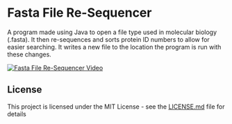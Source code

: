 # Fasta File Re-Sequencer

A program made using Java to open a file type used in molecular biology
(.fasta). It then re-sequences and sorts protein ID numbers to allow for easier searching. It
writes a new file to the location the program is run with these changes.

[![Fasta File Re-Sequencer Video](https://imgur.com/0rlE9y0)](https://youtu.be/S1MDyuaFJCM-Y?t=35s "Fasta File Re-Sequencer Video")


## License

This project is licensed under the MIT License - see the [LICENSE.md](LICENSE.md) file for details



